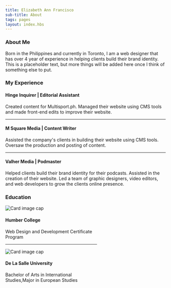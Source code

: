 ```yaml
---
title: Elizabeth Ann Francisco
sub-title: About
tags: pages
layout: index.hbs
---
```

<section class="about">
    <h3>About Me</h3>
    <p>Born in the Philippines and currently in Toronto, I am a web designer that has over 4 year of experience in helping clients build their brand identity. This is a placeholder text, but more things will be added here once I think of something else to put.</p>
    <div class="p-2 h-50 bg-light text-center">
        <h3>My Experience</h3>
        <section class="p-2 d-flex justify-content-between">
            <div class="w-50">
                <h4>Hinge Inquirer | Editorial Assistant</h4>
                <p class="decsription">Created content for Multisport.ph. Managed their website using CMS tools and made front-end edits to improve their website.</p>
            </div>
            <hr>
            <div class="w-50">
                <h4>M Square Media | Content Writer</h4>
                <p class="decsription">Assisted the company's clients in building their website using CMS tools. Oversaw the production and posting of content. </p>
            </div>
            <hr>
            <div class="w-50">
                <h4>Valher Media | Podmaster</h4>
                <p class="decsription">Helped clients build their brand identity for their podcasts. Assisted in the creation of their website. Led a team of graphic designers, video editors, and web developers to grow the clients online presence.</p>
            </div>
        </section>
    </div>
    <div class="bg-light">
        <h3>Education</h3>
        <section class="card" style="width: 18rem;">
            <img class="card-img-top" src="https://humber.ca/brand/sites/default/files/logos/Primary_Logo/Humber_Logo_Blue_and_Gold_Centered.svg" alt="Card image cap">
            <div class="card-body">
                <h4 class="card-title">Humber College </h4>
                <p class="card-text">Web Design and Development Certificate Program</p>
            </div>
            <hr>
            <img class="card-img-top" src="https://www.dlsu.edu.ph/wp-content/uploads/2019/06/logo-dlsu-id-manual-2019.jpg" alt="Card image cap">
            <div class="school">
                <h4>De La Salle University</h4>
                <p>Bachelor of Arts in International Studies,Major in European Studies</p>
            </div>
        </section>
    </div>
</section>

